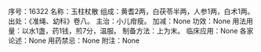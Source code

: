 序号：16322
名称：玉柱杖散
组成：黄耆2两，白茯苓半两，人参1两，白术1两。
出处：《准绳、幼科》卷八。
主治：小儿疳瘦。
加减：None
功效：None
用法用量：以水1盏，药1钱，煎7分，温服。
制备方法：上为末。
临床应用：None
各家论述：None
用药禁忌：None
附注：None
